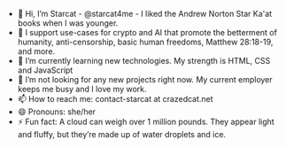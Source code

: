- 👋 Hi, I’m Starcat - @starcat4me - I liked the Andrew Norton Star Ka'at books when I was younger.
- 👀 I support use-cases for crypto and AI that promote the betterment of humanity, anti-censorship, basic human freedoms, Matthew 28:18-19, and more.  
- 🌱 I’m currently learning new technologies.  My strength is HTML, CSS and JavaScript
- 💞️ I’m not looking for any new projects right now.  My current employer keeps me busy and I love my work.
- 📫 How to reach me: contact-starcat at crazedcat.net
- 😄 Pronouns: she/her
- ⚡ Fun fact: A cloud can weigh over 1 million pounds. They appear light and fluffy, but they’re made up of water droplets and ice.

<!---
starcat4me/starcat4me is a ✨ special ✨ repository because its `README.md` (this file) appears on your GitHub profile.
You can click the Preview link to take a look at your changes.
--->
